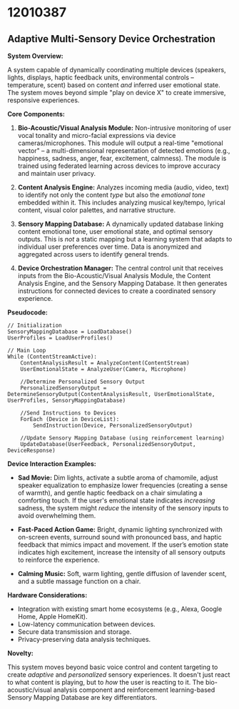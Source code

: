 # 12010387

## Adaptive Multi-Sensory Device Orchestration

**System Overview:**

A system capable of dynamically coordinating multiple devices (speakers, lights, displays, haptic feedback units, environmental controls – temperature, scent) based on content *and* inferred user emotional state. The system moves beyond simple "play on device X" to create immersive, responsive experiences.

**Core Components:**

1.  **Bio-Acoustic/Visual Analysis Module:**  Non-intrusive monitoring of user vocal tonality and micro-facial expressions via device cameras/microphones.  This module will output a real-time "emotional vector" – a multi-dimensional representation of detected emotions (e.g., happiness, sadness, anger, fear, excitement, calmness).  The module is trained using federated learning across devices to improve accuracy and maintain user privacy.

2.  **Content Analysis Engine:**  Analyzes incoming media (audio, video, text) to identify not only the content *type* but also the *emotional tone* embedded within it.  This includes analyzing musical key/tempo, lyrical content, visual color palettes, and narrative structure.

3.  **Sensory Mapping Database:**  A dynamically updated database linking content emotional tone, user emotional state, and optimal sensory outputs.  This is *not* a static mapping but a learning system that adapts to individual user preferences over time.  Data is anonymized and aggregated across users to identify general trends.

4.  **Device Orchestration Manager:**  The central control unit that receives inputs from the Bio-Acoustic/Visual Analysis Module, the Content Analysis Engine, and the Sensory Mapping Database.  It then generates instructions for connected devices to create a coordinated sensory experience.

**Pseudocode:**

```
// Initialization
SensoryMappingDatabase = LoadDatabase()
UserProfiles = LoadUserProfiles()

// Main Loop
While (ContentStreamActive):
    ContentAnalysisResult = AnalyzeContent(ContentStream)
    UserEmotionalState = AnalyzeUser(Camera, Microphone)

    //Determine Personalized Sensory Output
    PersonalizedSensoryOutput = DetermineSensoryOutput(ContentAnalysisResult, UserEmotionalState, UserProfiles, SensoryMappingDatabase)

    //Send Instructions to Devices
    ForEach (Device in DeviceList):
        SendInstruction(Device, PersonalizedSensoryOutput)

    //Update Sensory Mapping Database (using reinforcement learning)
    UpdateDatabase(UserFeedback, PersonalizedSensoryOutput, DeviceResponse)
```

**Device Interaction Examples:**

*   **Sad Movie:**  Dim lights, activate a subtle aroma of chamomile, adjust speaker equalization to emphasize lower frequencies (creating a sense of warmth), and gentle haptic feedback on a chair simulating a comforting touch.  If the user's emotional state indicates *increasing* sadness, the system might *reduce* the intensity of the sensory inputs to avoid overwhelming them.

*   **Fast-Paced Action Game:**  Bright, dynamic lighting synchronized with on-screen events, surround sound with pronounced bass, and haptic feedback that mimics impact and movement. If the user’s emotion state indicates high excitement, increase the intensity of all sensory outputs to reinforce the experience.

*   **Calming Music:**  Soft, warm lighting, gentle diffusion of lavender scent, and a subtle massage function on a chair.

**Hardware Considerations:**

*   Integration with existing smart home ecosystems (e.g., Alexa, Google Home, Apple HomeKit).
*   Low-latency communication between devices.
*   Secure data transmission and storage.
*   Privacy-preserving data analysis techniques.

**Novelty:**

This system moves beyond basic voice control and content targeting to create *adaptive* and *personalized* sensory experiences. It doesn't just react to what content is playing, but to *how* the user is reacting to it. The bio-acoustic/visual analysis component and reinforcement learning-based Sensory Mapping Database are key differentiators.